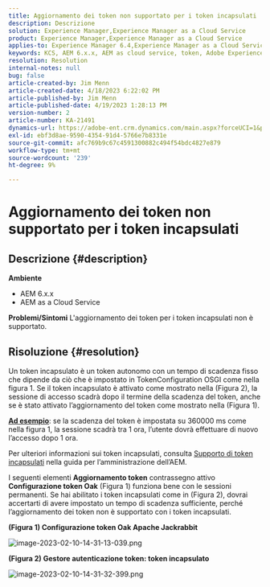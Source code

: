 ```yaml
---
title: Aggiornamento dei token non supportato per i token incapsulati
description: Descrizione
solution: Experience Manager,Experience Manager as a Cloud Service
product: Experience Manager,Experience Manager as a Cloud Service
applies-to: Experience Manager 6.4,Experience Manager as a Cloud Service,Experience Manager 6.5
keywords: KCS, AEM 6.x.x, AEM as cloud service, token, Adobe Experience Manager, FAQ, token incapsulati, 6.4, 6.5, Experience Manager as a Cloud Service
resolution: Resolution
internal-notes: null
bug: false
article-created-by: Jim Menn
article-created-date: 4/18/2023 6:22:02 PM
article-published-by: Jim Menn
article-published-date: 4/19/2023 1:28:13 PM
version-number: 2
article-number: KA-21491
dynamics-url: https://adobe-ent.crm.dynamics.com/main.aspx?forceUCI=1&pagetype=entityrecord&etn=knowledgearticle&id=80adeee5-15de-ed11-a7c7-6045bd006b3d
exl-id: ebf3d8ae-9590-4354-91d4-5766e7b8331e
source-git-commit: afc769b9c67c4591300882c494f54bdc4827e879
workflow-type: tm+mt
source-wordcount: '239'
ht-degree: 9%

---
```


# Aggiornamento dei token non supportato per i token incapsulati

## Descrizione {#description}

<b>Ambiente</b>
- AEM 6.x.x
- AEM as a Cloud Service



<b>Problemi/Sintomi</b>
L&#39;aggiornamento dei token per i token incapsulati non è supportato.




## Risoluzione {#resolution}


Un token incapsulato è un token autonomo con un tempo di scadenza fisso che dipende da ciò che è impostato in TokenConfiguration OSGI come nella figura 1.
Se il token incapsulato è attivato come mostrato nella (Figura 2), la sessione di accesso scadrà dopo il termine della scadenza del token, anche se è stato attivato l’aggiornamento del token come mostrato nella (Figura 1).

<u><b>Ad esempio</b></u>: se la scadenza del token è impostata su 360000 ms come nella figura 1, la sessione scadrà tra 1 ora, l’utente dovrà effettuare di nuovo l’accesso dopo 1 ora.

Per ulteriori informazioni sui token incapsulati, consulta [Supporto di token incapsulati](https://experienceleague.adobe.com/docs/experience-manager-64/administering/security/encapsulated-token.html) nella guida per l’amministrazione dell’AEM.

I seguenti elementi <b>Aggiornamento token</b> contrassegno attivo <b>Configurazione token Oak</b> (Figura 1) funziona bene con le sessioni permanenti.
Se hai abilitato i token incapsulati come in (Figura 2), dovrai accertarti di avere impostato un tempo di scadenza sufficiente, perché l’aggiornamento dei token non è supportato con i token incapsulati.



<b>(Figura 1) Configurazione token Oak Apache Jackrabbit</b>

![image-2023-02-10-14-31-13-039.png](https://jira.corp.adobe.com/secure/attachment/9633655/image-2023-02-10-14-31-13-039.png)

<b>(Figura 2) Gestore autenticazione token: token incapsulato</b>



![image-2023-02-10-14-31-32-399.png](https://jira.corp.adobe.com/secure/attachment/9633654/image-2023-02-10-14-31-32-399.png)
